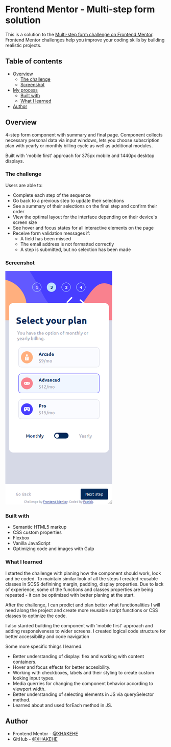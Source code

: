# Frontend Mentor - Multi-step form solution

This is a solution to the [Multi-step form challenge on Frontend Mentor](https://www.frontendmentor.io/challenges/multistep-form-YVAnSdqQBJ). Frontend Mentor challenges help you improve your coding skills by building realistic projects.

## Table of contents

- [Overview](#overview)
  - [The challenge](#the-challenge)
  - [Screenshot](#screenshot)
- [My process](#my-process)
  - [Built with](#built-with)
  - [What I learned](#what-i-learned)
- [Author](#author)

## Overview

4-step form component with summary and final page. Component collects necessary personal data via input windows, lets you choose subscription plan with yearly or monthly billing cycle as well as additional modules.

Built with 'mobile first' approach for 375px mobile and 1440px desktop displays.

### The challenge

Users are able to:

- Complete each step of the sequence
- Go back to a previous step to update their selections
- See a summary of their selections on the final step and confirm their order
- View the optimal layout for the interface depending on their device's screen size
- See hover and focus states for all interactive elements on the page
- Receive form validation messages if:
  - A field has been missed
  - The email address is not formatted correctly
  - A step is submitted, but no selection has been made

### Screenshot

![Mobile](screenshots/Mobile-step-2-monthly.png)

### Built with

- Semantic HTML5 markup
- CSS custom properties
- Flexbox
- Vanilla JavaScript
- Optimizing code and images with Gulp

### What I learned

I started the challenge with planing how the component should work, look and be coded. To maintain similar look of all the steps I created reusable classes in SCSS definining margin, padding, display properties. Due to lack of experience, some of the functions and classes properties are being repeated - it can be optimized with better planing at the start.

After the challenge, I can predict and plan better what functionalities I will need along the project and create more reusable script functions or CSS classes to optimize the code.

I also starded building the component with 'mobile first' approach and adding responsiveness to wider screens. I created logical code structure for better accessibility and code navigation

Some more specific things I learned:

- Better understanding of display: flex and working with content containers.
- Hover and focus effects for better accesibility.
- Working with checkboxes, labels and their styling to create custom looking input types.
- Media querries for changing the component behavior according to viewport width.
- Better understanding of selecting elements in JS via querySelector method.
- Learned about and used forEach method in JS.

## Author

- Frontend Mentor - [@XHAKEHE](https://www.frontendmentor.io/profile/XHAKEHE)
- GitHub - [@XHAKEHE](https://github.com/XHAKEHE)
